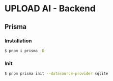 # UPLOAD AI - Backend

## Prisma

### Installation
```bash
$ pnpm i prisma -D
```

### Init
```bash
$ pnpm prisma init --datasource-provider sqlite
```
